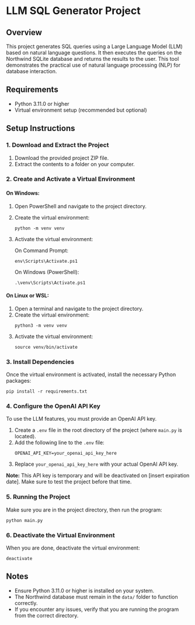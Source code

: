 
# LLM SQL Generator Project

## Overview
This project generates SQL queries using a Large Language Model (LLM) based on natural language questions. It then executes the queries on the Northwind SQLite database and returns the results to the user. This tool demonstrates the practical use of natural language processing (NLP) for database interaction.

## Requirements
- Python 3.11.0 or higher
- Virtual environment setup (recommended but optional)

## Setup Instructions

### 1. Download and Extract the Project
1. Download the provided project ZIP file.
2. Extract the contents to a folder on your computer.

### 2. Create and Activate a Virtual Environment

#### On Windows:
1. Open PowerShell and navigate to the project directory.
2. Create the virtual environment:
   ```
   python -m venv venv
   ```
3. Activate the virtual environment:

   On Command Prompt:
   ```
   env\Scripts\Activate.ps1
   ```

   On Windows (PowerShell):
   ```
   .\venv\Scripts\Activate.ps1
   ```

#### On Linux or WSL:
1. Open a terminal and navigate to the project directory.
2. Create the virtual environment:
   ```
   python3 -m venv venv
   ```
3. Activate the virtual environment:
   ```
   source venv/bin/activate
   ```

### 3. Install Dependencies
Once the virtual environment is activated, install the necessary Python packages:
```
pip install -r requirements.txt
```

### 4. Configure the OpenAI API Key
To use the LLM features, you must provide an OpenAI API key.

1. Create a `.env` file in the root directory of the project (where `main.py` is located).
2. Add the following line to the `.env` file:
   ```
   OPENAI_API_KEY=your_openai_api_key_here
   ```
3. Replace `your_openai_api_key_here` with your actual OpenAI API key.

**Note:** This API key is temporary and will be deactivated on [insert expiration date]. Make sure to test the project before that time.

### 5. Running the Project
Make sure you are in the project directory, then run the program:
```
python main.py
```

### 6. Deactivate the Virtual Environment
When you are done, deactivate the virtual environment:
```
deactivate
```

## Notes
- Ensure Python 3.11.0 or higher is installed on your system.
- The Northwind database must remain in the `data/` folder to function correctly.
- If you encounter any issues, verify that you are running the program from the correct directory.
